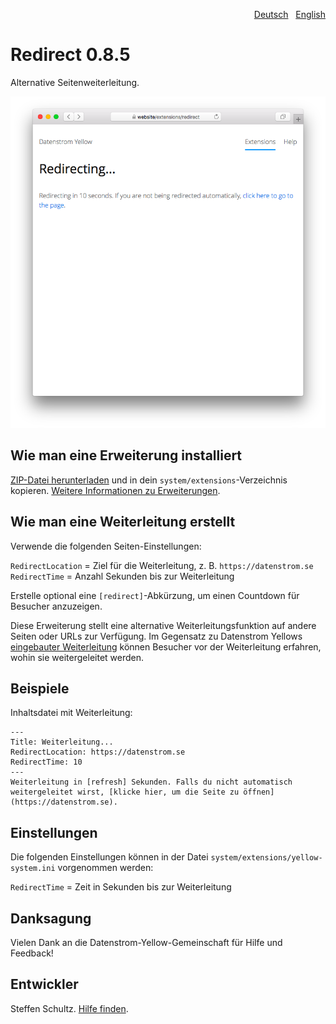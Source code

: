 <p align="right"><a href="README-de.md">Deutsch</a> &nbsp; <a href="README.md">English</a></p>

# Redirect 0.8.5

Alternative Seitenweiterleitung.

<p align="center"><img src="SCREENSHOT.png?raw=true" alt="Bildschirmfoto"></p>

## Wie man eine Erweiterung installiert

[ZIP-Datei herunterladen](https://github.com/schulle4u/yellow-extensions-schulle4u/raw/main/downloads/redirect.zip) und in dein `system/extensions`-Verzeichnis kopieren. [Weitere Informationen zu Erweiterungen](https://github.com/annaesvensson/yellow-update/tree/main/README-de.md).

## Wie man eine Weiterleitung erstellt

Verwende die folgenden Seiten-Einstellungen: 

`RedirectLocation` = Ziel für die Weiterleitung, z. B. `https://datenstrom.se`  
`RedirectTime` = Anzahl Sekunden bis zur Weiterleitung  

Erstelle optional eine `[redirect]`-Abkürzung, um einen Countdown für Besucher anzuzeigen. 

Diese Erweiterung stellt eine alternative Weiterleitungsfunktion auf andere Seiten oder URLs zur Verfügung. Im Gegensatz zu Datenstrom Yellows [eingebauter Weiterleitung](https://github.com/annaesvensson/yellow-core/tree/main/README-de.md) können Besucher vor der Weiterleitung erfahren, wohin sie weitergeleitet werden. 

## Beispiele

Inhaltsdatei mit Weiterleitung:

```
---
Title: Weiterleitung...
RedirectLocation: https://datenstrom.se
RedirectTime: 10
---
Weiterleitung in [refresh] Sekunden. Falls du nicht automatisch weitergeleitet wirst, [klicke hier, um die Seite zu öffnen](https://datenstrom.se).
```

## Einstellungen

Die folgenden Einstellungen können in der Datei `system/extensions/yellow-system.ini` vorgenommen werden:

`RedirectTime` = Zeit in Sekunden bis zur Weiterleitung  

## Danksagung

Vielen Dank an die Datenstrom-Yellow-Gemeinschaft für Hilfe und Feedback!

## Entwickler

Steffen Schultz. [Hilfe finden](https://datenstrom.se/de/yellow/help/).
